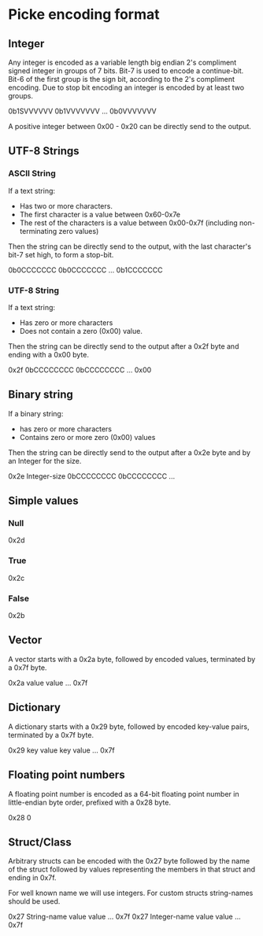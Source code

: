 # Picke encoding format



## Integer
Any integer is encoded as a variable length big endian 2's compliment signed integer in groups of 7 bits. Bit-7 is used
to encode a continue-bit. Bit-6 of the first group is the sign bit, according to the 2's compliment encoding. Due to stop
bit encoding an integer is encoded by at least two groups.

 0b1SVVVVVV 0b1VVVVVVV ... 0b0VVVVVVV

A positive integer between 0x00 - 0x20 can be directly send to the output.


## UTF-8 Strings
### ASCII String
If a text string:
 * Has two or more characters.
 * The first character is a value between 0x60-0x7e
 * The rest of the characters is a value between 0x00-0x7f (including non-terminating zero values)

Then the string can be directly send to the output, with the last character's bit-7 set high, to form a stop-bit.

 0b0CCCCCCC 0b0CCCCCCC ... 0b1CCCCCCC

### UTF-8 String
If a text string:
 * Has zero or more characters
 * Does not contain a zero (0x00) value.

Then the string can be directly send to the output after a 0x2f byte and ending with a 0x00 byte.

 0x2f 0bCCCCCCCC 0bCCCCCCCC ... 0x00

## Binary string
If a binary string:
 * has zero or more characters
 * Contains zero or more zero (0x00) values

Then the string can be directly send to the output after a 0x2e byte and by an Integer
for the size.

 0x2e Integer-size 0bCCCCCCCC 0bCCCCCCCC ...

## Simple values
### Null
 0x2d

### True
 0x2c

### False
 0x2b

## Vector
A vector starts with a 0x2a byte, followed by encoded values, terminated by a 0x7f byte.

 0x2a value value ... 0x7f

## Dictionary
A dictionary starts with a 0x29 byte, followed by encoded key-value pairs, terminated by
a 0x7f byte.

 0x29 key value key value ... 0x7f

## Floating point numbers
A floating point number is encoded as a 64-bit floating point number in little-endian
byte order, prefixed with a 0x28 byte.

 0x28 0

## Struct/Class
Arbitrary structs can be encoded with the 0x27 byte followed by the name of the struct
followed by values representing the members in that struct and ending in 0x7f.

For well known name we will use integers. For custom structs string-names should be used.

 0x27 String-name value value ... 0x7f
 0x27 Integer-name value value ... 0x7f





